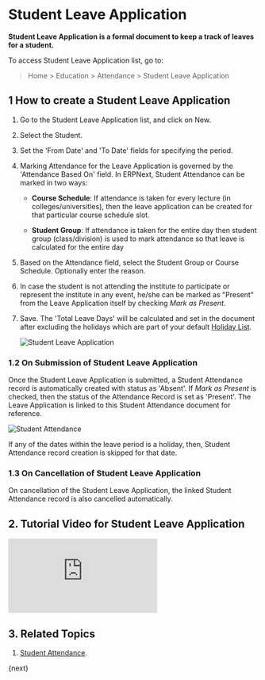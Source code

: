 <!-- add-breadcrumbs -->
# Student Leave Application

**Student Leave Application is a formal document to keep a track of leaves for a student.**

To access Student Leave Application list, go to:

> Home > Education > Attendance > Student Leave Application

## 1 How to create a Student Leave Application

1. Go to the Student Leave Application list, and click on New.
2. Select the Student.
3. Set the 'From Date' and 'To Date' fields for specifying the period.
4. Marking Attendance for the Leave Application is governed by the 'Attendance Based On' field. In ERPNext, Student Attendance can be marked in two ways:

    * **Course Schedule**: If attendance is taken for every lecture (in colleges/universities), then the leave application can be created for that particular course schedule slot.

    * **Student Group**: If attendance is taken for the entire day then student group (class/division) is used to mark attendance so that leave is calculated for the entire day

5. Based on the Attendance field, select the Student Group or Course Schedule. Optionally enter the reason.
6. In case the student is not attending the institute to participate or represent the institute in any event, he/she can be marked as "Present" from the Leave Application itself by checking _Mark as Present_.
7. Save. The 'Total Leave Days' will be calculated and set in the document after excluding the holidays which are part of your default [Holiday List](/docs/v12/user/manual/en/human-resources/holiday-list).

    ![Student Leave Application](/docs/v12/assets/img/education/student-leave-application.png)

### 1.2 On Submission of Student Leave Application

Once the Student Leave Application is submitted, a Student Attendance record is automatically created with status as 'Absent'. If _Mark as Present_ is checked, then the status of the Attendance Record is set as 'Present'. The Leave Application is linked to this Student Attendance document for reference.

![Student Attendance](/docs/v12/assets/img/education/leave-attendance-record.png)

If any of the dates within the leave period is a holiday, then, Student Attendance record creation is skipped for that date.

### 1.3 On Cancellation of Student Leave Application

On cancellation of the Student Leave Application, the linked Student Attendance record is also cancelled automatically.

## 2. Tutorial Video for Student Leave Application

<div>
    <div class='embed-container'>
        <iframe src='https://www.youtube.com/embed/NwwH5t-NKBE' frameborder='0' allowfullscreen>
        </iframe>
    </div>
</div>

## 3. Related Topics

1. [Student Attendance](/docs/v12/user/manual/en/education/student-attendance).

{next}
